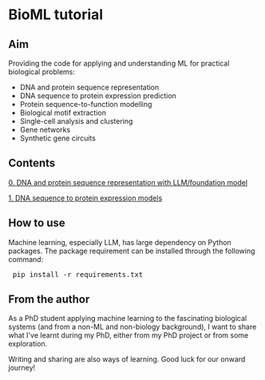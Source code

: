# BioML tutorial


## Aim
Providing the code for applying and understanding ML for practical biological problems:
- DNA and protein sequence representation
- DNA sequence to protein expression prediction
- Protein sequence-to-function modelling
- Biological motif extraction
- Single-cell analysis and clustering
- Gene networks
- Synthetic gene circuits


## Contents
[0. DNA and protein sequence representation with LLM/foundation model](/0_sequence-embedding-LLM.ipynb)

[1. DNA sequence to protein expression models](/1_STE-model.ipynb)



## How to use
Machine learning, especially LLM, has large dependency on Python packages. The package requirement can be installed through the following command:
<pre> pip install -r requirements.txt</pre>


## From the author
As a PhD student applying machine learning to the fascinating biological systems (and from a non-ML and non-biology background), I want to share what I've learnt during my PhD, either from my PhD project or from some exploration. 

Writing and sharing are also ways of learning. Good luck for our onward journey!
